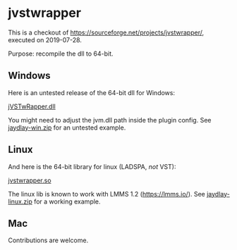 # jvstwrapper

This is a checkout of https://sourceforge.net/projects/jvstwrapper/, executed on 2019-07-28.

Purpose: recompile the dll to 64-bit.

## Windows

Here is an untested release of the 64-bit dll for Windows:

[jVSTwRapper.dll](jVSTwRapper.dll?raw=true)

You might need to adjust the jvm.dll path inside the plugin config.
See [jaydlay-win.zip](jaydlay-win.zip?raw=true) for an untested example.

## Linux

And here is the 64-bit library for linux (LADSPA, *not* VST):

[jvstwrapper.so](jvstwrapper.so?raw=true)

The linux lib is known to work with LMMS 1.2 (https://lmms.io/).
See [jaydlay-linux.zip](jaydlay-linux.zip?raw=true) for a working example.

## Mac

Contributions are welcome.

